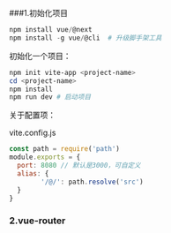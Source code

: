 ###1.初始化项目

```powershell
npm install vue/@next
npm install -g vue/@cli  # 升级脚手架工具
```

初始化一个项目：

```powershell
npm init vite-app <project-name>
cd <project-name>
npm install
npm run dev # 启动项目
```

关于配置项：

vite.config.js

```javascript
const path = require('path')
module.exports = {
  port: 8080 // 默认是3000，可自定义
  alias: {
		'/@/': path.resolve('src')
  }
}
```

### 2.vue-router